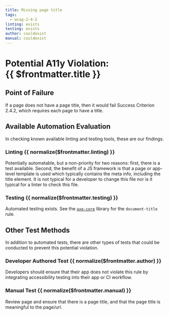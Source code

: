```yaml
---
title: Missing page title
tags:
  - wcag-2-4-2
linting: exists
testing: exists
author: couldexist
manual: couldexist
---
```


<script setup>
  const normalize = (value) => {
    const v = (value || '').toLowerCase()
    if (v === 'exists') return 'Exists'
    if (v === 'couldexist') return 'Could Exist'
    if (v === 'cannotexist') return 'Cannot Exist'
    if (v === 'shouldexist') return 'Should Exist'
    if (v === 'mustexist') return 'Must Exist'
    return '—'
  }
</script>

# Potential A11y Violation:<br/>{{ $frontmatter.title }}

## Point of Failure

If a page does not have a page title, then it would fail Success Criterion 2.4.2, which requires each page to have a title.

## Available Automation Evaluation

In checking known available linting and testing tools, these are our findings.

### Linting <Badge type="info">{{ normalize($frontmatter.linting) }}</Badge>

Potentially automatable, but a non-priority for two reasons: first, there is a test available. Second, the benefit of a JS framework is that a page or app-level template is used which typically contains the meta info, including the title element. It is not typical for a developer to change this file nor is it typical for a linter to check this file.

### Testing <Badge type="info">{{ normalize($frontmatter.testing) }}</Badge>

Automated testing exists. See the [`axe-core`](https://github.com/dequelabs/axe-core) library for the `document-title` rule.

## Other Test Methods

In addition to automated tests, there are other types of tests that could be conducted to prevent this potential violation.

### Developer Authored Test <Badge type="info">{{ normalize($frontmatter.author) }}</Badge>

Developers should ensure that their app does not violate this rule by integrating accessibility testing into their app or CI workflow.

### Manual Test <Badge type="info">{{ normalize($frontmatter.manual) }}</Badge>

Review page and ensure that there is a page title, and that the page title is meaningful to the page/url.


<TagLinks />
